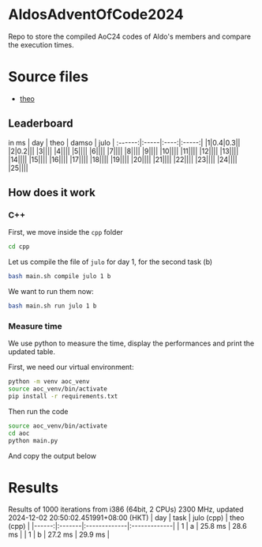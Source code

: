 # AldosAdventOfCode2024

Repo to store the compiled AoC24 codes of Aldo's members and compare the execution times.

# Source files

- [theo](https://github.com/tirelt/AdventOfCode/tree/master/2024)

## Leaderboard

in ms
| day | theo | damso | julo |
:------:|:-----|:----:|:-----:|
|1|0.4|0.3||
|2|0.2|||
|3||||
|4||||
|5||||
|6||||
|7||||
|8||||
|9||||
|10||||
|11||||
|12||||
|13||||
|14||||
|15||||
|16||||
|17||||
|18||||
|19||||
|20||||
|21||||
|22||||
|23||||
|24||||
|25||||

## How does it work

### C++

First, we move inside the `cpp` folder
```bash
cd cpp
```

Let us compile the file of `julo` for day 1, for the second task (b)
```bash
bash main.sh compile julo 1 b
```

We want to run them now:
```bash
bash main.sh run julo 1 b
```

### Measure time 

We use python to measure the time, display the performances and print the updated table.

First, we need our virtual environment:
```bash
python -m venv aoc_venv
source aoc_venv/bin/activate
pip install -r requirements.txt
```

Then run the code
```bash
source aoc_venv/bin/activate
cd aoc
python main.py
```
And copy the output below


# Results

Results of 1000 iterations from i386 (64bit, 2 CPUs) 2300 MHz, updated 2024-12-02 20:50:02.451991+08:00 (HKT)
|   day | task   | julo (cpp)   | theo (cpp)   |
|------:|:-------|:-------------|:-------------|
|     1 | a      | 25.8 ms      | 28.6 ms      |
|     1 | b      | 27.2 ms      | 29.9 ms      |